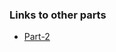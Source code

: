 ### Links to other parts 

- [Part-2](https://github.com/VishnuVelukutty/DevOps-with-Docker-MOOCFI/tree/part-2)
